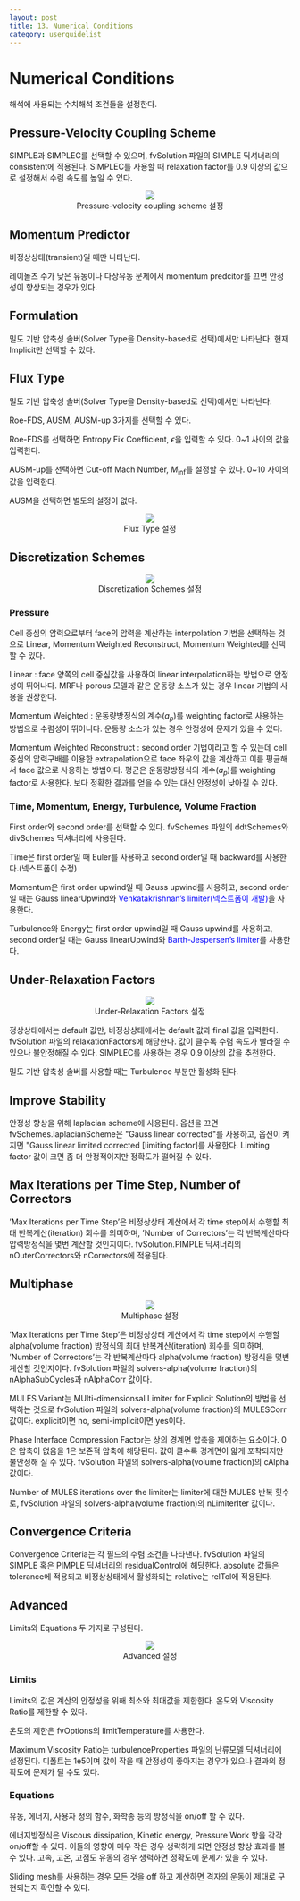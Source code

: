 ```yaml
---
layout: post
title: 13. Numerical Conditions
category: userguidelist
---
```


# Numerical Conditions

해석에 사용되는 수치해석 조건들을 설정한다.

## Pressure-Velocity Coupling Scheme

SIMPLE과 SIMPLEC를 선택할 수 있으며, fvSolution 파일의 SIMPLE 딕셔너리의 consistent에 적용된다. SIMPLEC를 사용할 때 relaxation factor를 0.9 이상의 값으로 설정해서 수렴 속도를 높일 수 있다.

<p align='center'>
    <img src="https://github.com/nextfoam/baram-pages/raw/main/screenshots/pic/scheme00.png"><br> Pressure-velocity coupling scheme 설정
</p>

## Momentum Predictor

비정상상태(transient)일 때만 나타난다.

레이놀즈 수가 낮은 유동이나 다상유동 문제에서 momentum predcitor를 끄면 안정성이 향상되는 경우가 있다.

## Formulation

밀도 기반 압축성 솔버(Solver Type을 Density-based로 선택)에서만 나타난다. 현재 Implicit만 선택할 수 있다.

## Flux Type

밀도 기반 압축성 솔버(Solver Type을 Density-based로 선택)에서만 나타난다. 

Roe-FDS, AUSM, AUSM-up 3가지를 선택할 수 있다.

Roe-FDS를 선택하면 Entropy Fix Coefficient, $\epsilon$을 입력할 수 있다. 0~1 사이의 값을 입력한다.

AUSM-up를 선택하면 Cut-off Mach Number, $M_\inf$를 설정할 수 있다. 0~10 사이의 값을 입력한다.

AUSM을 선택하면 별도의 설정이 없다.

<p align='center'>
    <img src="https://github.com/nextfoam/baram-pages/raw/main/screenshots/pic/scheme0.png"><br> Flux Type 설정
</p>

## Discretization Schemes

<p align='center'>
    <img src="https://github.com/nextfoam/baram-pages/raw/main/screenshots/pic/scheme1.png"><br> Discretization Schemes 설정
</p>

### Pressure

Cell 중심의 압력으로부터 face의 압력을 계산하는 interpolation 기법을 선택하는 것으로 Linear, Momentum Weighted Reconstruct, Momentum Weighted를 선택할 수 있다. 

Linear : face 양쪽의 cell 중심값을 사용하여 linear interpolation하는 방법으로 안정성이 뛰어나다. MRF나 porous 모델과 같은 운동량 소스가 있는 경우 linear 기법의 사용을 권장한다.

Momentum Weighted : 운동량방정식의 계수($a_p$)를 weighting factor로 사용하는 방법으로 수렴성이 뛰어니다. 운동량 소스가 있는 경우 안정성에 문제가 있을 수 있다.

Momentum Weighted Reconstruct : second order 기법이라고 할 수 있는데 cell 중심의 압력구배를 이용한 extrapolation으로 face 좌우의 값을 계산하고 이를 평균해서 face 값으로 사용하는 방법이다. 평균은 운동량방정식의 계수($a_p$)를 weighting factor로 사용한다. 보다 정확한 결과를 얻을 수 있는 대신 안정성이 낮아질 수 있다.

### Time, Momentum, Energy, Turbulence, Volume Fraction

First order와 second order를 선택할 수 있다. fvSchemes 파일의 ddtSchemes와 divSchemes 딕셔너리에 사용된다.

Time은 first order일 때 Euler를 사용하고 second order일 때 backward를 사용한다.(넥스트폼이 수정)

Momentum은 first order upwind일 때 Gauss upwind를 사용하고, second order일 때는 Gauss linearUpwind와 <span style="color:blue">Venkatakrishnan’s limiter(넥스트폼이 개발)</span>을 사용한다.

Turbulence와 Energy는 first order upwind일 때 Gauss upwind를 사용하고, second order일 때는 Gauss linearUpwind와 <span style="color:blue">Barth-Jespersen’s limiter</span>를 사용한다.


## Under-Relaxation Factors

<p align='center'>
    <img src="https://github.com/nextfoam/baram-pages/raw/main/screenshots/pic/relaxation.png"><br> Under-Relaxation Factors 설정
</p>

정상상태에서는 default 값만, 비정상상태에서는 default 값과 final 값을 입력한다. fvSolution 파일의 relaxationFactors에 해당한다. 값이 클수록 수렴 속도가 빨라질 수 있으나 불안정해질 수 있다. SIMPLEC를 사용하는 경우 0.9 이상의 값을 추천한다.

밀도 기반 압축성 솔버를 사용할 때는 Turbulence 부분만 활성화 된다.

## Improve Stability

안정성 향상을 위해 laplacian scheme에 사용된다. 옵션을 끄면 fvSchemes.laplacianScheme은 "Gauss linear corrected"를 사용하고, 옵션이 켜지면 "Gauss linear limited corrected [limiting factor]를 사용한다. Limiting factor 값이 크면 좀 더 안정적이지만 정확도가 떨어질 수 있다.

## Max Iterations per Time Step, Number of Correctors

’Max Iterations per Time Step’은 비정상상태 계산에서 각 time step에서 수행할 최대 반복계산(iteration) 회수를 의미하며, ’Number of Correctors’는 각 반복계산마다 압력방정식을 몇번 계산할 것인지이다. fvSolution.PIMPLE 딕셔너리의 nOuterCorrectors와 nCorrectors에 적용된다.

## Multiphase

<p align='center'>
    <img src="https://github.com/nextfoam/baram-pages/raw/main/screenshots/pic/multiphase.png"><br> Multiphase 설정
</p>

’Max Iterations per Time Step’은 비정상상태 계산에서 각 time step에서 수행할 alpha(volume fraction) 방정식의 최대 반복계산(iteration) 회수를 의미하며, ’Number of Correctors’는 각 반복계산마다 alpha(volume fraction) 방정식을 몇번 계산할 것인지이다. fvSolution 파일의 solvers-alpha(volume fraction)의 nAlphaSubCycles과 nAlphaCorr 값이다.

MULES Variant는 MUlti-dimensionsal Limiter for Explicit Solution의 방법을 선택하는 것으로 fvSolution 파일의 solvers-alpha(volume fraction)의 MULESCorr 값이다. explicit이면 no, semi-implicit이면 yes이다.

Phase Interface Compression Factor는 상의 경계면 압축을 제어하는 요소이다. 0은 압축이 없음을 1은 보존적 압축에 해당된다. 값이 클수록 경계면이 얇게 포착되지만 불안정해 질 수 있다. fvSolution 파일의 solvers-alpha(volume fraction)의 cAlpha 값이다.

Number of MULES iterations over the limiter는 limiter에 대한 MULES 반복 횟수로, fvSolution 파일의 solvers-alpha(volume fraction)의 nLimiterIter 값이다.

## Convergence Criteria

Convergence Criteria는 각 필드의 수렴 조건을 나타낸다. fvSolution 파일의 SIMPLE 혹은 PIMPLE 딕셔너리의 residualControl에 해당한다. absolute 값들은 tolerance에 적용되고 비정상상태에서 활성화되는 relative는 relTol에 적용된다.

## Advanced

Limits와 Equations 두 가지로 구성된다.

<p align='center'>
    <img src="https://github.com/nextfoam/baram-pages/raw/main/screenshots/pic/limit.png"><br> Advanced 설정
</p>

### Limits

Limits의 값은 계산의 안정성을 위해 최소와 최대값을 제한한다. 온도와 Viscosity Ratio를 제한할 수 있다. 

온도의 제한은 fvOptions의 limitTemperature를 사용한다.

Maximum Viscosity Ratio는 turbulenceProperties 파일의 난류모델 딕셔너리에 설정된다. 디폴트는 1e5이며 값이 작을 때 안정성이 좋아지는 경우가 있으나 결과의 정확도에 문제가 될 수도 있다.

### Equations

유동, 에너지, 사용자 정의 함수, 화학종 등의 방정식을 on/off 할 수 있다. 

에너지방정식은 Viscous dissipation, Kinetic energy, Pressure Work 항을 각각 on/off할 수 있다. 이들의 영향이 매우 작은 경우 생략하게 되면 안정성 향상 효과를 볼 수 있다. 고속, 고온, 고점도 유동의 경우 생력하면 정확도에 문제가 있을 수 있다.

Sliding mesh를 사용하는 경우 모든 것을 off 하고 계산하면 격자의 운동이 제대로 구현되는지 확인할 수 있다.














